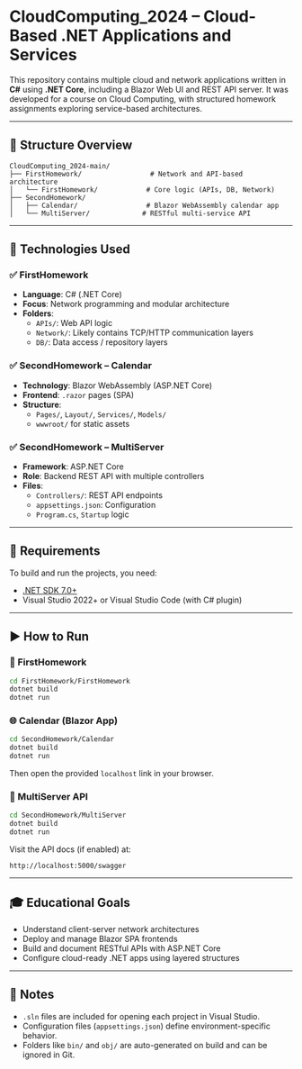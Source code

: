 # CloudComputing_2024 – Cloud-Based .NET Applications and Services

This repository contains multiple cloud and network applications written in **C#** using **.NET Core**, including a Blazor Web UI and REST API server. It was developed for a course on Cloud Computing, with structured homework assignments exploring service-based architectures.

---

## 🧱 Structure Overview

```
CloudComputing_2024-main/
├── FirstHomework/                 # Network and API-based architecture
│   └── FirstHomework/            # Core logic (APIs, DB, Network)
├── SecondHomework/
│   ├── Calendar/                 # Blazor WebAssembly calendar app
│   └── MultiServer/             # RESTful multi-service API
```

---

## 🚀 Technologies Used

### ✅ FirstHomework
- **Language**: C# (.NET Core)
- **Focus**: Network programming and modular architecture
- **Folders**:
  - `APIs/`: Web API logic
  - `Network/`: Likely contains TCP/HTTP communication layers
  - `DB/`: Data access / repository layers

### ✅ SecondHomework – Calendar
- **Technology**: Blazor WebAssembly (ASP.NET Core)
- **Frontend**: `.razor` pages (SPA)
- **Structure**:
  - `Pages/`, `Layout/`, `Services/`, `Models/`
  - `wwwroot/` for static assets

### ✅ SecondHomework – MultiServer
- **Framework**: ASP.NET Core
- **Role**: Backend REST API with multiple controllers
- **Files**:
  - `Controllers/`: REST API endpoints
  - `appsettings.json`: Configuration
  - `Program.cs`, `Startup` logic

---

## 🧰 Requirements

To build and run the projects, you need:

- [.NET SDK 7.0+](https://dotnet.microsoft.com/download)
- Visual Studio 2022+ or Visual Studio Code (with C# plugin)

---

## ▶️ How to Run

### 🔧 FirstHomework

```bash
cd FirstHomework/FirstHomework
dotnet build
dotnet run
```

### 🌐 Calendar (Blazor App)

```bash
cd SecondHomework/Calendar
dotnet build
dotnet run
```

Then open the provided `localhost` link in your browser.

### 📡 MultiServer API

```bash
cd SecondHomework/MultiServer
dotnet build
dotnet run
```

Visit the API docs (if enabled) at:
```
http://localhost:5000/swagger
```

---

## 🎓 Educational Goals

- Understand client-server network architectures
- Deploy and manage Blazor SPA frontends
- Build and document RESTful APIs with ASP.NET Core
- Configure cloud-ready .NET apps using layered structures

---

## 🧪 Notes

- `.sln` files are included for opening each project in Visual Studio.
- Configuration files (`appsettings.json`) define environment-specific behavior.
- Folders like `bin/` and `obj/` are auto-generated on build and can be ignored in Git.
